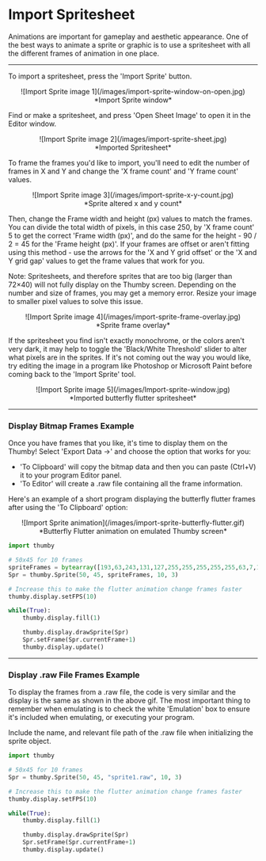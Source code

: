 # Import Spritesheet

Animations are important for gameplay and aesthetic appearance. One of the best ways to animate a sprite or graphic is to use a spritesheet with all the different frames of animation in one place.

---

To import a spritesheet, press the 'Import Sprite' button. 

<center>
![Import Sprite image 1](/images/import-sprite-window-on-open.jpg)
</center>
<center>
*Import Sprite window*
</center>

Find or make a spritesheet, and press 'Open Sheet Image' to open it in the Editor window. 

<center>
![Import Sprite image 2](/images/import-sprite-sheet.jpg)
</center>
<center>
*Imported Spritesheet*
</center>

To frame the frames you'd like to import, you'll need to edit the number of frames in X and Y and change the 'X frame count' and 'Y frame count' values. 


<center>
![Import Sprite image 3](/images/import-sprite-x-y-count.jpg)
</center>
<center>
*Sprite altered x and y count*
</center>

Then, change the Frame width and height (px) values to match the frames. You can divide the total width of pixels, in this case 250, by 'X frame count' 5 to get the correct 'Frame width (px)', and do the same for the height - 90 / 2 = 45 for the 'Frame height (px)'. If your frames are offset or aren't fitting using this method - use the arrows for the 'X and Y grid offset' or the 'X and Y grid gap' values to get the frame values that work for you.

Note: Spritesheets, and therefore sprites that are too big (larger than 72×40) will not fully display on the Thumby screen. Depending on the number and size of frames, you may get a memory error. Resize your image to smaller pixel values to solve this issue.

<center>
![Import Sprite image 4](/images/import-sprite-frame-overlay.jpg)
</center>
<center>
*Sprite frame overlay*
</center>


If the spritesheet you find isn't exactly monochrome, or the colors aren't very dark, it may help to toggle the 'Black/White Threshold' slider to alter what pixels are in the sprites. If it's not coming out the way you would like, try editing the image in a program like Photoshop or Microsoft Paint before coming back to the 'Import Sprite' tool.

<center>
![Import Sprite image 5](/images/Import-sprite-window.jpg)
</center>
<center>
*Imported butterfly flutter spritesheet*
</center>

---

### Display Bitmap Frames Example

Once you have frames that you like, it's time to display them on the Thumby! Select 'Export Data ->' and choose the option that works for you:

* 'To Clipboard' will copy the bitmap data and then you can paste (Ctrl+V) it to your program Editor panel. 
* 'To Editor' will create a .raw file containing all the frame information. 

Here's an example of a short program displaying the butterfly flutter frames after using the 'To Clipboard' option:

<center>
![Import Sprite animation](/images/import-sprite-butterfly-flutter.gif)
</center>
<center>
*Butterfly Flutter animation on emulated Thumby screen*
</center>

```py
import thumby

# 50x45 for 10 frames
spriteFrames = bytearray([193,63,243,131,127,255,255,255,255,255,63,7,1,1,1,1,1,1,7,63,127,63,63,63,63,31,31,31,31,31,31,31,31,31,63,63,63,255,255,255,255,255,255,255,255,255,255,255,255,255,255,254,252,249,230,132,131,7,15,63,0,0,0,0,0,0,0,0,0,0,0,0,0,0,0,0,0,0,0,0,0,0,0,0,248,252,254,255,255,255,255,255,255,255,255,255,255,255,255,255,255,255,255,255,255,255,255,254,252,252,248,240,224,224,192,128,0,0,0,0,0,0,0,0,0,0,0,0,128,128,192,240,254,255,255,255,255,255,255,255,255,255,255,255,255,255,255,255,255,255,255,255,255,255,255,255,255,255,255,255,255,255,255,255,255,255,255,255,254,254,252,252,252,255,255,255,255,255,255,255,255,255,255,255,255,255,255,255,255,255,255,255,255,255,255,255,255,255,255,255,255,255,255,255,255,255,255,255,255,255,255,255,255,255,255,255,255,255,255,255,255,255,255,255,255,255,255,255,255,255,255,255,255,255,255,255,255,255,255,255,255,255,255,255,255,255,255,255,255,255,31,31,31,31,31,31,31,31,31,31,31,31,31,31,31,31,31,31,31,31,31,31,31,31,31,31,31,31,31,31,31,31,31,31,31,31,31,31,31,31,31,31,31,31,31,31,31,31,31,31,255,255,255,227,137,127,195,3,127,255,255,255,255,255,255,31,3,1,0,0,0,1,1,7,63,31,31,31,15,15,15,15,15,15,15,15,31,31,31,63,255,255,255,255,255,255,255,255,255,255,255,255,255,255,255,254,248,243,196,137,131,15,31,63,0,0,0,0,0,0,0,0,0,0,0,0,0,0,0,0,0,0,0,0,0,0,128,192,252,254,255,255,255,255,255,255,255,255,255,255,255,255,255,255,255,255,255,255,255,255,255,252,252,252,248,240,224,192,128,128,0,0,0,0,0,0,0,0,0,0,0,0,128,192,224,254,255,255,255,255,255,255,255,255,255,255,255,255,255,255,255,255,255,255,255,255,255,255,255,255,255,255,255,255,255,255,255,255,255,255,255,255,254,254,252,252,252,255,255,255,255,255,255,255,255,255,255,255,255,255,255,255,255,255,255,255,255,255,255,255,255,255,255,255,255,255,255,255,255,255,255,255,255,255,255,255,255,255,255,255,255,255,255,255,255,255,255,255,255,255,255,255,255,255,255,255,255,255,255,255,255,255,255,255,255,255,255,255,255,255,31,31,31,31,15,31,15,15,31,31,31,31,31,31,31,31,31,31,31,31,31,31,31,31,31,31,31,31,31,31,31,31,31,31,31,31,31,31,31,31,31,31,31,31,31,31,31,31,31,31,255,255,255,255,255,255,255,129,27,255,193,63,255,255,255,255,255,255,63,15,3,1,0,0,0,0,1,7,31,31,15,15,7,7,7,7,7,7,7,7,15,15,159,255,255,255,255,255,255,255,255,255,255,255,255,255,255,255,255,252,249,230,132,131,135,15,15,1,0,0,0,0,0,0,0,0,0,0,0,0,0,0,0,0,0,0,0,0,0,128,246,255,255,255,255,255,255,255,255,255,255,255,255,255,255,255,255,255,255,255,255,255,255,255,254,252,252,248,240,240,224,192,128,0,0,0,0,0,0,0,0,0,0,0,128,128,192,224,240,255,255,255,255,255,255,255,255,255,255,255,255,255,255,255,255,255,255,255,255,255,255,255,255,255,255,255,255,255,255,255,255,255,255,255,255,254,254,252,252,252,255,255,255,255,255,255,255,255,255,255,255,255,255,255,255,255,255,255,255,255,255,255,255,255,255,255,255,255,255,255,255,255,255,255,255,255,255,255,255,255,255,255,255,255,255,255,255,255,255,255,255,255,255,255,255,255,255,255,255,255,255,255,255,255,255,255,255,255,255,255,31,31,31,31,31,31,31,31,31,31,31,31,31,31,31,31,31,31,31,31,31,31,31,31,31,31,31,31,31,31,31,31,31,31,31,31,31,31,31,31,31,31,31,31,31,31,31,31,31,31,255,255,255,255,255,255,255,255,255,255,251,129,63,241,139,127,255,255,255,255,255,255,63,31,15,15,7,7,7,15,127,255,255,255,255,255,255,255,255,255,255,255,255,255,255,255,255,255,255,255,255,255,255,255,255,255,255,255,255,255,255,255,254,252,251,230,132,131,7,31,15,0,0,0,0,0,0,0,0,0,0,1,1,1,0,0,0,0,0,0,0,0,0,0,225,241,251,255,255,255,255,255,255,255,255,255,255,255,255,255,255,255,255,255,255,255,255,255,254,252,252,248,248,240,224,192,128,128,0,0,0,0,0,0,128,128,128,192,192,224,224,248,254,255,255,255,255,255,255,255,255,255,255,255,255,255,255,255,255,255,255,255,255,255,255,255,255,255,255,255,255,255,255,255,255,255,255,255,255,255,254,254,252,252,255,255,255,255,255,255,255,255,255,255,255,255,255,255,255,255,255,255,255,255,255,255,255,255,255,255,255,255,255,255,255,255,255,255,255,255,255,255,255,255,255,255,255,255,255,255,255,255,255,255,255,255,255,255,255,255,255,255,255,255,255,255,255,255,255,255,31,31,31,31,31,31,31,31,31,31,31,31,31,31,31,31,31,31,31,31,31,31,31,31,31,31,31,31,31,31,31,31,31,31,31,31,31,31,31,31,31,31,31,31,31,31,31,31,31,31,255,255,255,255,255,255,255,255,255,255,255,255,255,255,248,196,31,112,132,63,255,255,255,255,255,255,255,255,255,255,255,255,255,255,255,255,255,255,255,255,255,255,255,255,255,255,255,255,255,255,255,255,255,255,255,255,255,255,255,255,255,255,255,255,255,255,255,254,253,243,194,193,3,7,15,31,63,127,127,255,255,255,255,255,255,255,255,255,255,255,255,255,255,255,255,255,255,255,255,255,255,255,255,255,255,255,255,255,255,255,255,255,255,255,255,255,255,255,255,255,31,0,0,0,0,0,0,0,0,0,1,1,3,7,15,31,31,63,255,255,255,255,255,255,255,255,255,255,255,255,255,255,255,255,255,255,255,255,255,255,255,255,255,255,255,255,255,255,255,255,224,128,0,0,0,0,0,0,0,0,0,0,0,0,0,0,0,1,7,255,255,255,255,255,255,255,255,255,255,255,255,255,255,255,255,255,255,255,255,255,255,255,255,255,255,255,255,255,255,255,255,255,254,252,252,252,254,254,252,248,224,192,128,0,0,0,192,240,254,255,255,255,255,255,255,255,255,255,255,255,31,31,31,31,31,31,31,31,31,31,31,31,31,31,31,31,31,31,31,31,31,31,31,31,31,31,31,31,31,31,31,31,31,31,30,31,31,31,31,31,31,31,31,31,31,31,31,31,31,31,135,47,255,7,255,255,255,255,255,255,255,255,255,255,255,255,255,255,255,255,255,255,255,255,255,255,255,255,255,255,255,255,255,255,255,255,255,255,255,255,255,255,255,255,255,255,255,255,255,255,255,252,241,231,204,19,7,15,63,127,255,255,255,255,255,255,255,255,255,255,255,255,255,255,255,255,255,255,255,255,255,255,255,255,255,255,255,255,255,255,255,255,255,255,255,255,255,255,255,255,255,255,255,255,255,255,62,4,0,0,0,0,1,3,7,15,15,31,63,63,127,255,255,255,255,255,255,255,255,255,255,255,255,255,255,255,255,255,255,255,255,255,255,255,255,255,255,255,255,255,255,255,255,255,255,255,0,0,0,0,0,0,0,0,0,0,0,0,0,0,0,0,1,27,255,255,255,255,255,255,255,255,255,255,255,255,255,255,255,255,255,255,255,255,255,255,255,255,255,255,255,255,255,255,255,255,254,248,240,224,224,224,240,240,224,128,0,0,0,0,0,0,0,128,224,255,255,255,255,255,255,255,255,255,255,255,255,255,255,255,255,255,255,255,255,255,255,255,255,255,31,31,31,31,31,31,31,31,31,31,31,31,31,31,31,31,30,28,24,16,16,26,30,31,31,31,31,31,31,31,31,31,31,31,31,31,31,31,31,31,31,31,31,31,31,31,31,31,31,31,255,255,255,254,240,207,60,96,143,63,255,255,255,255,255,255,255,255,255,255,255,255,255,255,255,255,255,255,255,255,255,255,255,255,255,255,255,255,255,255,255,255,255,255,255,255,255,255,255,255,255,255,255,255,255,255,255,254,249,225,224,1,3,7,7,31,63,63,127,255,255,255,255,255,255,255,255,255,255,255,255,255,255,255,255,255,255,255,255,255,255,255,255,255,255,255,255,255,255,255,255,255,255,255,255,255,255,255,63,7,0,0,0,0,0,0,0,0,0,0,0,1,3,3,7,15,31,255,255,255,255,255,255,255,255,255,255,255,255,255,255,255,255,255,255,255,255,255,255,255,255,255,255,255,255,255,255,255,0,0,0,0,0,0,0,0,128,0,0,0,0,0,0,0,0,0,0,1,3,31,255,255,255,255,255,255,255,255,255,255,255,255,255,255,255,255,255,255,255,255,255,255,255,255,255,255,255,255,255,252,248,240,248,248,248,252,255,252,240,192,0,0,0,0,0,0,0,0,0,224,240,255,255,255,255,255,255,255,255,255,255,255,255,255,255,255,255,255,255,255,31,31,31,31,31,31,31,31,31,31,31,31,31,31,31,31,31,31,31,31,31,30,24,16,16,0,0,30,31,31,31,31,31,31,31,31,31,31,31,31,31,31,31,31,31,31,31,31,31,31,255,255,255,255,255,255,255,225,137,127,225,15,127,255,255,255,255,255,255,255,255,255,255,255,255,255,255,255,255,255,255,255,255,255,255,255,255,255,255,255,255,255,255,255,255,255,255,255,255,255,255,255,255,255,255,255,255,255,255,254,252,243,198,129,131,7,31,31,63,127,255,255,255,255,255,255,255,255,255,255,255,255,255,255,255,255,255,255,255,255,255,255,255,255,255,255,255,255,255,255,255,255,255,255,255,255,255,255,255,255,255,255,255,255,255,14,0,0,0,0,0,0,1,3,7,7,15,31,31,63,255,255,255,255,255,255,255,255,255,255,255,255,255,255,255,255,255,255,255,255,255,255,255,255,255,255,255,255,255,255,255,255,255,255,255,240,0,0,0,0,0,0,0,0,0,0,0,0,0,0,6,15,31,63,255,255,255,255,255,255,255,255,255,255,255,255,255,255,255,255,255,255,255,255,255,255,255,255,255,255,255,255,255,255,255,255,255,252,252,252,248,252,255,255,254,252,240,224,192,128,0,0,0,0,0,3,255,255,255,255,255,255,255,255,255,255,255,255,255,255,31,31,31,31,31,31,31,31,31,31,31,31,31,31,31,31,31,31,31,31,31,31,31,31,31,31,31,31,31,31,30,28,24,16,0,4,31,31,31,31,31,31,31,31,31,31,31,31,31,31,255,255,255,255,255,255,255,255,255,255,255,31,255,223,31,255,255,255,255,255,255,63,63,63,63,63,127,255,255,255,255,255,255,255,255,255,255,255,255,255,255,255,255,255,255,255,255,255,255,255,255,255,255,255,255,255,255,255,255,255,255,252,241,231,220,51,79,31,63,255,0,0,0,0,0,0,0,0,3,15,31,63,63,63,31,31,31,31,31,31,31,31,63,63,63,127,127,255,255,255,255,255,255,255,255,255,255,255,255,255,255,255,255,255,255,255,252,248,240,224,193,192,128,0,0,0,0,0,0,0,0,0,0,0,0,0,0,0,0,0,0,0,0,0,0,192,248,248,255,255,255,255,255,255,255,255,255,255,255,255,255,255,255,255,255,255,255,255,255,255,255,255,255,255,255,254,252,248,240,240,224,224,192,192,224,224,192,224,224,224,224,224,240,255,255,255,255,255,255,255,255,255,255,255,255,255,255,255,255,255,255,255,255,255,255,255,255,255,255,255,255,255,255,255,255,255,255,255,255,255,255,255,255,255,255,255,255,255,255,255,255,255,255,255,255,255,255,255,255,255,31,31,31,31,31,31,31,31,31,31,31,31,31,31,31,31,31,31,31,31,31,31,31,31,31,31,31,31,31,31,31,31,31,31,31,31,31,31,31,31,31,31,31,31,31,31,31,31,31,31,255,255,255,255,255,255,255,255,255,255,255,255,255,255,63,191,255,63,191,255,255,255,255,255,255,255,63,63,63,63,127,255,255,255,255,255,255,255,255,255,255,255,255,255,255,255,255,255,255,255,255,255,255,255,255,255,255,255,255,255,255,255,255,255,255,248,231,140,48,103,95,63,127,255,15,0,0,0,0,0,0,0,1,15,15,15,15,7,7,7,7,7,7,15,15,15,31,31,63,127,255,255,255,255,255,255,255,255,255,255,255,255,255,255,255,255,255,255,255,254,248,240,192,193,192,128,0,0,0,0,0,0,0,0,0,0,0,0,0,0,0,0,0,0,0,0,0,128,232,252,255,255,255,255,255,255,255,255,255,255,255,255,255,255,255,255,255,255,255,255,255,255,255,255,255,255,255,254,254,252,248,240,240,224,224,192,192,192,192,192,192,192,192,192,224,240,255,255,255,255,255,255,255,255,255,255,255,255,255,255,255,255,255,255,255,255,255,255,255,255,255,255,255,255,255,255,255,255,255,255,255,255,255,255,255,255,255,255,255,255,255,255,255,255,255,255,255,255,255,255,31,31,31,31,31,31,31,31,31,31,31,31,31,31,31,31,31,31,31,31,31,31,31,31,31,31,31,31,31,31,31,31,31,31,31,31,31,31,31,31,31,31,31,31,31,31,31,31,31,31])
Spr = thumby.Sprite(50, 45, spriteFrames, 10, 3) 

# Increase this to make the flutter animation change frames faster
thumby.display.setFPS(10) 

while(True):
    thumby.display.fill(1) 

    thumby.display.drawSprite(Spr)
    Spr.setFrame(Spr.currentFrame+1)
    thumby.display.update()
```

---

### Display .raw File Frames Example

To display the frames from a .raw file, the code is very similar and the display is the same as shown in the above gif. The most important thing to remember when emulating is to check the white 'Emulation' box to ensure it's included when emulating, or executing your program. 

Include the name, and relevant file path of the .raw file when initializing the sprite object.


```py
import thumby

# 50x45 for 10 frames
Spr = thumby.Sprite(50, 45, "sprite1.raw", 10, 3)

# Increase this to make the flutter animation change frames faster
thumby.display.setFPS(10)

while(True):
    thumby.display.fill(1) 

    thumby.display.drawSprite(Spr)
    Spr.setFrame(Spr.currentFrame+1)
    thumby.display.update()

```